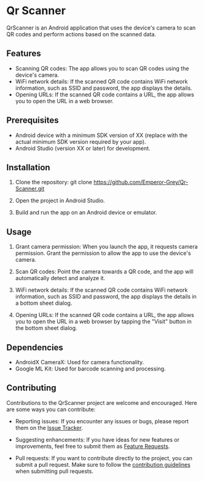 # Qr Scanner

QrScanner is an Android application that uses the device's camera to scan QR codes and perform actions based on the scanned data.

## Features

- Scanning QR codes: The app allows you to scan QR codes using the device's camera.
- WiFi network details: If the scanned QR code contains WiFi network information, such as SSID and password, the app displays the details.
- Opening URLs: If the scanned QR code contains a URL, the app allows you to open the URL in a web browser.

## Prerequisites

- Android device with a minimum SDK version of XX (replace with the actual minimum SDK version required by your app).
- Android Studio (version XX or later) for development.

## Installation

1. Clone the repository: git clone https://github.com/Emperor-Grey/Qr-Scanner.git
2. Open the project in Android Studio.

3. Build and run the app on an Android device or emulator.

## Usage

1. Grant camera permission: When you launch the app, it requests camera permission. Grant the permission to allow the app to use the device's camera.

2. Scan QR codes: Point the camera towards a QR code, and the app will automatically detect and analyze it.

3. WiFi network details: If the scanned QR code contains WiFi network information, such as SSID and password, the app displays the details in a bottom sheet dialog.

4. Opening URLs: If the scanned QR code contains a URL, the app allows you to open the URL in a web browser by tapping the "Visit" button in the bottom sheet dialog.

## Dependencies

- AndroidX CameraX: Used for camera functionality.
- Google ML Kit: Used for barcode scanning and processing.

## Contributing

Contributions to the QrScanner project are welcome and encouraged. Here are some ways you can contribute:

- Reporting issues: If you encounter any issues or bugs, please report them on the [Issue Tracker](https://github.com/Emperor-Grey/Qr-Scanner/issues).

- Suggesting enhancements: If you have ideas for new features or improvements, feel free to submit them as [Feature Requests](https://github.com/Emperor-Grey/Qr-Scanner/issues).

- Pull requests: If you want to contribute directly to the project, you can submit a pull request. Make sure to follow the [contribution guidelines](CONTRIBUTING.md) when submitting pull requests.
